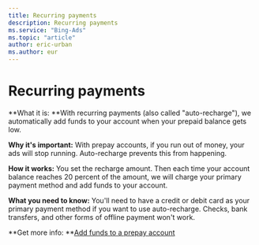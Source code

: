 ```yaml
---
title: Recurring payments
description: Recurring payments
ms.service: "Bing-Ads"
ms.topic: "article"
author: eric-urban
ms.author: eur
---
```


# Recurring payments

**What it is: **With recurring payments (also called "auto-recharge"), we automatically add funds to your account when your prepaid balance gets low.

**Why it's important:** With prepay accounts, if you run out of money, your ads will stop running. Auto-recharge prevents this from happening.

**How it works:**  You set the recharge amount. Then each time your account balance reaches 20 percent of the amount, we will charge your primary payment method and add funds to your account.

**What you need to know:**  You'll need to have a credit or debit card as your primary payment method if you want to use auto-recharge. Checks, bank transfers, and other forms of offline payment won't work.

**Get more info: **[Add funds to a prepay account](../hlp_BA_PROC_AddFunds.md)


